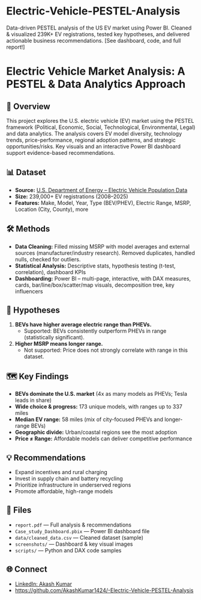 # Electric-Vehicle-PESTEL-Analysis
Data-driven PESTEL analysis of the US EV market using Power BI. Cleaned &amp; visualized 239K+ EV registrations, tested key hypotheses, and delivered actionable business recommendations. [See dashboard, code, and full report!]
# Electric Vehicle Market Analysis: A PESTEL & Data Analytics Approach

## 🚗 Overview
This project explores the U.S. electric vehicle (EV) market using the PESTEL framework (Political, Economic, Social, Technological, Environmental, Legal) and data analytics. The analysis covers EV model diversity, technology trends, price-performance, regional adoption patterns, and strategic opportunities/risks. Key visuals and an interactive Power BI dashboard support evidence-based recommendations.

## 📊 Dataset
- **Source:** [U.S. Department of Energy – Electric Vehicle Population Data](https://catalog.data.gov/dataset/electric-vehicle-population-data)
- **Size:** 239,000+ EV registrations (2008–2025)
- **Features:** Make, Model, Year, Type (BEV/PHEV), Electric Range, MSRP, Location (City, County), more

## 🛠️ Methods
- **Data Cleaning:** Filled missing MSRP with model averages and external sources (manufacturer/industry research). Removed duplicates, handled nulls, checked for outliers.
- **Statistical Analysis:** Descriptive stats, hypothesis testing (t-test, correlation), dashboard KPIs
- **Dashboarding:** Power BI – multi-page, interactive, with DAX measures, cards, bar/line/box/scatter/map visuals, decomposition tree, key influencers

## 🔬 Hypotheses
1. **BEVs have higher average electric range than PHEVs.**  
   - Supported: BEVs consistently outperform PHEVs in range (statistically significant).
2. **Higher MSRP means longer range.**  
   - Not supported: Price does not strongly correlate with range in this dataset.

## 🗺️ Key Findings
- **BEVs dominate the U.S. market** (4x as many models as PHEVs; Tesla leads in share)
- **Wide choice & progress:** 173 unique models, with ranges up to 337 miles
- **Median EV range:** 58 miles (mix of city-focused PHEVs and longer-range BEVs)
- **Geographic divide:** Urban/coastal regions see the most adoption
- **Price ≠ Range:** Affordable models can deliver competitive performance

## 💡 Recommendations
- Expand incentives and rural charging
- Invest in supply chain and battery recycling
- Prioritize infrastructure in underserved regions
- Promote affordable, high-range models

## 📂 Files
- `report.pdf` — Full analysis & recommendations
- `Case_study_Dashboard.pbix` — Power BI dashboard file
- `data/cleaned_data.csv` — Cleaned dataset (sample)
- `screenshots/` — Dashboard & key visual images
- `scripts/` — Python and DAX code samples

## 🌐 Connect
- [LinkedIn: Akash Kumar](https://www.linkedin.com/in/akash-kumar-28b747277/)
- https://github.com/AkashKumar1424/-Electric-Vehicle-PESTEL-Analysis
